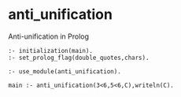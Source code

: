 # anti_unification
 Anti-unification in Prolog
 
    :- initialization(main).
    :- set_prolog_flag(double_quotes,chars).

    :- use_module(anti_unification).

    main :- anti_unification(3<6,5<6,C),writeln(C).